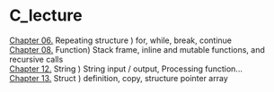 # C_lecture

[Chapter 06.](https://github.com/kimhan0421/C_lecture/tree/master/Chap6) Repeating structure ) for, while, break, continue \
[Chapter 08.](https://github.com/kimhan0421/C_lecture/tree/master/Chap%208) Function) Stack frame, inline and mutable functions, and recursive calls\
[Chapter 12.](https://github.com/kimhan0421/C_lecture/tree/master/Chap12) String ) String input / output, Processing function...\
[Chapter 13.](https://github.com/kimhan0421/C_lecture/tree/master/Chap13) Struct ) definition, copy, structure pointer array
